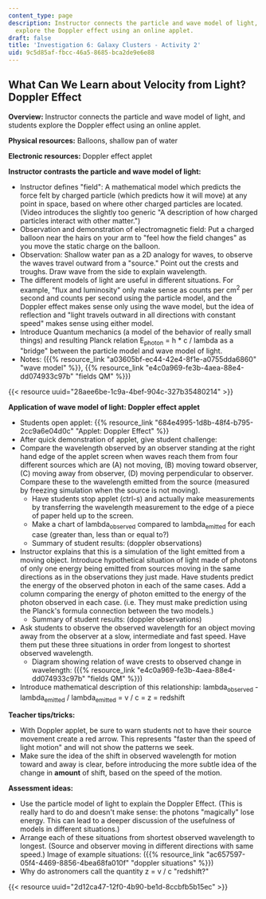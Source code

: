 ```yaml
---
content_type: page
description: Instructor connects the particle and wave model of light, and students
  explore the Doppler effect using an online applet.
draft: false
title: 'Investigation 6: Galaxy Clusters - Activity 2'
uid: 9c5d85af-fbcc-46a5-8685-bca2de9e6e88
---
```

## **What Can We Learn about Velocity from Light? Doppler Effect**

**Overview:** Instructor connects the particle and wave model of light, and students explore the Doppler effect using an online applet.

**Physical resources:** Balloons, shallow pan of water

**Electronic resources:** Doppler effect applet

**Instructor contrasts the particle and wave model of light:**

- Instructor defines "field": A mathematical model which predicts the force felt by charged particle (which predicts how it will move) at any point in space, based on where other charged particles are located. (Video introduces the slightly too generic "A description of how charged particles interact with other matter.")
- Observation and demonstration of electromagnetic field: Put a charged balloon near the hairs on your arm to "feel how the field changes" as you move the static charge on the balloon.
- Observation: Shallow water pan as a 2D analogy for waves, to observe the waves travel outward from a "source." Point out the crests and troughs. Draw wave from the side to explain wavelength.
- The different models of light are useful in different situations. For example, "flux and luminosity" only make sense as counts per cm<sup>2</sup> per second and counts per second using the particle model, and the Doppler effect makes sense only using the wave model, but the idea of reflection and "light travels outward in all directions with constant speed" makes sense using either model.
- Introduce Quantum mechanics (a model of the behavior of really small things) and resulting Planck relation E<sub>photon</sub> = h \* c / lambda as a "bridge" between the particle model and wave model of light.
- Notes: ({{% resource_link "a03605bf-ec44-42e4-8f1e-a0755dda6860" "wave model" %}}, {{% resource_link "e4c0a969-fe3b-4aea-88e4-dd074933c97b" "fields QM" %}})

{{< resource uuid="28aee6be-1c9a-4bef-904c-327b35480214" >}}

**Application of wave model of light: Doppler effect applet**

- Students open applet: {{% resource_link "684e4995-1d8b-48f4-b795-2cc9a6e04d0c" "Applet: Doppler Effect" %}}
- After quick demonstration of applet, give student challenge:
- Compare the wavelength observed by an observer standing at the right hand edge of the applet screen when waves reach them from four different sources which are (A) not moving, (B) moving toward observer, (C) moving away from observer, (D) moving perpendicular to observer. Compare these to the wavelength emitted from the source (measured by freezing simulation when the source is not moving).
    - Have students stop applet (ctrl-s) and actually make measurements by transferring the wavelength measurement to the edge of a piece of paper held up to the screen.
    - Make a chart of lambda<sub>observed</sub> compared to lambda<sub>emitted</sub> for each case (greater than, less than or equal to?)
    - Summary of student results: (doppler observations)
- Instructor explains that this is a simulation of the light emitted from a moving object. Introduce hypothetical situation of light made of photons of only one energy being emitted from sources moving in the same directions as in the observations they just made. Have students predict the energy of the observed photon in each of the same cases. Add a column comparing the energy of photon emitted to the energy of the photon observed in each case. (i.e. They must make prediction using the Planck's formula connection between the two models.)
    - Summary of student results: (doppler observations)
- Ask students to observe the observed wavelength for an object moving away from the observer at a slow, intermediate and fast speed. Have them put these three situations in order from longest to shortest observed wavelength.
    - Diagram showing relation of wave crests to observed change in wavelength: ({{% resource_link "e4c0a969-fe3b-4aea-88e4-dd074933c97b" "fields QM" %}})
- Introduce mathematical description of this relationship: lambda<sub>observed</sub> - lambda<sub>emitted</sub> / lambda<sub>emitted</sub> = v / c = z = redshift

**Teacher tips/tricks:**

- With Doppler applet, be sure to warn students not to have their source movement create a red arrow. This represents "faster than the speed of light motion" and will not show the patterns we seek.
- Make sure the idea of the shift in observed wavelength for motion toward and away is clear, before introducing the more subtle idea of the change in **amount** of shift, based on the speed of the motion.

**Assessment ideas:**

- Use the particle model of light to explain the Doppler Effect. (This is really hard to do and doesn't make sense: the photons "magically" lose energy. This can lead to a deeper discussion of the usefulness of models in different situations.)
- Arrange each of these situations from shortest observed wavelength to longest. (Source and observer moving in different directions with same speed.) Image of example situations: ({{% resource_link "ac657597-05f4-4469-8856-4bea68fa010f" "doppler situations" %}})
- Why do astronomers call the quantity z = v / c "redshift?"

{{< resource uuid="2d12ca47-12f0-4b90-be1d-8ccbfb5b15ec" >}}